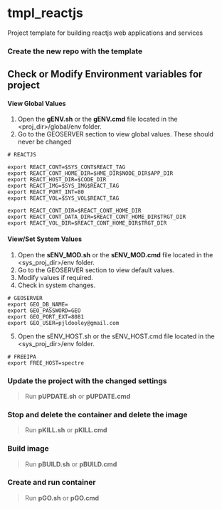 # tmpl_reactjs

Project template for building reactjs web applications and services

### Create the new repo with the template

## Check or Modify Environment variables for project

#### View Global Values
1. Open the **gENV.sh** or the **gENV.cmd** file located in the <proj_dir>/global/env folder.
2. Go to the GEOSERVER section to view global values.  These should never be changed
```
# REACTJS

export REACT_CONT=$SYS_CONT$REACT_TAG
export REACT_CONT_HOME_DIR=$HME_DIR$NODE_DIR$APP_DIR
export REACT_HOST_DIR=$CODE_DIR
export REACT_IMG=$SYS_IMG$REACT_TAG
export REACT_PORT_INT=80
export REACT_VOL=$SYS_VOL$REACT_TAG

export REACT_CONT_DIR=$REACT_CONT_HOME_DIR
export REACT_CONT_DATA_DIR=$REACT_CONT_HOME_DIR$TRGT_DIR
export REACT_VOL_DIR=$REACT_CONT_HOME_DIR$TRGT_DIR

```

#### View/Set System Values
1. Open the **sENV_MOD.sh** or the **sENV_MOD.cmd** file located in the <sys_proj_dir>/env folder.
2. Go to the GEOSERVER section to view default values.
3. Modify values if required.
4. Check in system changes.
```
# GEOSERVER
export GEO_DB_NAME=
export GEO_PASSWORD=GEO
export GEO_PORT_EXT=8081
export GEO_USER=pjldooley@gmail.com

```

5. Open the sENV_HOST.sh or the sENV_HOST.cmd file located in the <sys_proj_dir>/env folder.
```
# FREEIPA
export FREE_HOST=spectre
```
### Update the project with the changed settings
> Run **pUPDATE.sh** or **pUPDATE.cmd**

### Stop and delete the container and delete the image
> Run **pKILL.sh** or **pKILL.cmd**

### Build image
> Run **pBUILD.sh** or **pBUILD.cmd**

### Create and run container
> Run **pGO.sh** or **pGO.cmd** 
